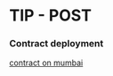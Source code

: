 # TIP - POST

### Contract deployment

[contract on mumbai](https://mumbai.polygonscan.com/address/0x3D3A2148b288622Cabe65Fe9b65052D64361CEF8)
